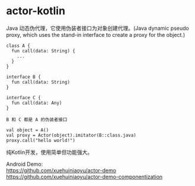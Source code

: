 # actor-kotlin
Java 动态伪代理，它使用伪装者接口为对象创建代理。(Java dynamic pseudo proxy, which uses the stand-in interface to create a proxy for the object.)

```
class A {
  fun call(data: String) {
    ...
  }
}
```

```
interface B {
  fun call(data: String)
}

interface C {
  fun call(data: Any)
}
```

```
B 和 C 都是 A 的伪装者接口
```
```
val object = A()
val proxy = Actor(object).imitator(B::class.java)
proxy.call("hello world!")
```

纯Kotlin开发，使用简单但功能强大。

Android Demo: <br />
https://github.com/xuehuiniaoyu/actor-demo <br />
https://github.com/xuehuiniaoyu/actor-demo-componentization

